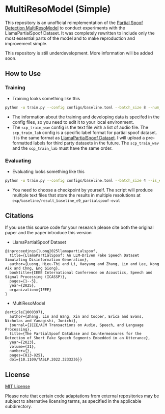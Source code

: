 # MultiResoModel (Simple)

This repository is an unofficial reimplementation of the [Partial Spoof Detection MultiResoModel](https://ieeexplore.ieee.org/document/10003971) to conduct experiments with the LlamaPartialSpoof Dataset. It was completely rewritten to include only the most essential parts of the model and to make reproduction and improvement simple.

This repository is still underdevelopment. More information will be added soon.

## How to Use
### Training
- Training looks something like this
```bash
python -u train.py --config configs/baseline.toml --batch_size 8 --num_workers 6 > logs/baseline.log 2>&1 &
```
- The information about the training and developing data is specifed in the config files, so you need to edit it to your local environment.
- The `scp_train_wav` config is the text file with a list of audio file. The `scp_train_lab` config is a specific label format for partial spoof dataset. It is the same format as [LlamaPartialSpoof Dataset](https://zenodo.org/records/14214149). I will upload a pre-formatted labels for third party datasets in the future. The `scp_train_wav` and the `scp_train_lab` must have the same order.

### Evaluating
- Evaluating looks something like this
```bash
python -u train.py --config configs/baseline.toml --batch_size 4 --is_eval --eval_scp PartialSpoof/scp/wav-eval.scp --resume_ckpt exp/baseline/9.pth --eval_tag "_partialspoof-eval" 2>&1 &
```
- You need to choose a checkpoint by yourself. The script will produce multiple text files that store the results in multiple resolutions at `exp/baseline/result_baseline_e9_partialspoof-eval`


## Citations
If you use this source code for your research please cite both the original paper and the paper introduce this version

- LlamaPartialSpoof Dataset
```
@inproceedings{luong2025llamapartialspoof,
  title={LlamaPartialSpoof: An LLM-Driven Fake Speech Dataset Simulating Disinformation Generation},
  author={Luong, Hieu-Thi and Li, Haoyang and Zhang, Lin and Lee, Kong Aik and Chng, Eng Siong},
  booktitle={IEEE International Conference on Acoustics, Speech and Signal Processing (ICASSP)},
  pages={1--5},
  year={2025},
  organization={IEEE}
}
```

- MultiResoModel
```
@article{10003971,
  author={Zhang, Lin and Wang, Xin and Cooper, Erica and Evans, Nicholas and Yamagishi, Junichi},
  journal={IEEE/ACM Transactions on Audio, Speech, and Language Processing}, 
  title={The PartialSpoof Database and Countermeasures for the Detection of Short Fake Speech Segments Embedded in an Utterance}, 
  year={2023},
  volume={31},
  number={},
  pages={813-825},
  doi={10.1109/TASLP.2022.3233236}}
```

## License

[MIT License](LICENSE)

Please note that certain code adaptations from external repositories may be subject to alternative licensing terms, as specified in the applicable subdirectory.